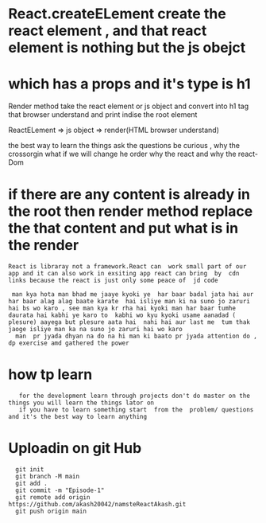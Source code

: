 #  React.createELement create the react element , and that react  element is  nothing but the  js obejct
# which has a props and it's type is h1
 Render method take the react  element or js object and  convert into h1  tag that browser understand  and print indise the root element 

  ReactELement => js object =>  render(HTML browser understand) 
  
  the best way to learn the things ask the questions  be  curious  ,  why the crossorgin what if we will change he order  why the react and why the react-Dom 
 #  if there are any content is already in the root then render method replace the  that content and put what is in the render
  
    React is libraray not a framework.React can  work small part of our app and it can also work in exsiting app react can bring  by  cdn links because the react is just only some peace of  jd code

     man kya hota man bhad me jaaye kyoki ye  har baar badal jata hai aur har baar alag alag baate karate  hai isliye man ki na suno jo zaruri hai bs wo karo , see man kya kr rha hai kyoki man har baar tumhe  daurata hai kabhi ye karo to  kabhi wo kyu kyoki usame aanadad ( plesure) aayega but plesure aata hai  nahi hai aur last me  tum thak jaoge isliye man ka na suno jo zaruri hai wo karo
      man  pr jyada dhyan na do na hi man ki baato pr jyada attention do ,  dp exercise amd gathered the power
   # how tp learn   
       for the development learn through projects don't do master on the things you will learn the things lator on
       if you have to learn something start  from the  problem/ questions and it's the best way to learn anything
 
   # Uploadin on git Hub
      git init
      git branch -M main
      git add .
      git commit -m "Episode-1"
      git remote add origin https://github.com/akash20042/namsteReactAkash.git
      git push origin main
